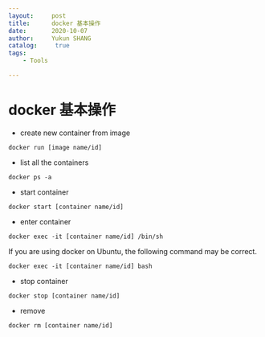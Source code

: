 ```yaml
---
layout:     post
title:      docker 基本操作
date:       2020-10-07
author:     Yukun SHANG
catalog: 	 true
tags:
    - Tools

---
```


# docker 基本操作

- create new container from image

```
docker run [image name/id]
```

- list all the containers

```
docker ps -a
```

- start container

```
docker start [container name/id]
```

- enter container

```
docker exec -it [container name/id] /bin/sh
```


If you are using docker on Ubuntu, the following command may be correct.

```
docker exec -it [container name/id] bash
```

- stop container

```
docker stop [container name/id]
```

- remove 

```
docker rm [container name/id]
```

